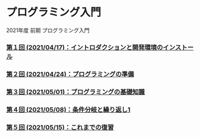 # プログラミング入門

2021年度 前期 プログラミング入門

### [第１回 (2021/04/17)：イントロダクションと開発環境のインストール](01/)

### [第２回 (2021/04/24)：プログラミングの準備](02/)

### [第３回 (2021/05/01)：プログラミングの基礎知識](03/)

### [第４回 (2021/05/08)：条件分岐と繰り返し1](04/)

### [第５回 (2021/05/15)：これまでの復習](05/)

### 

